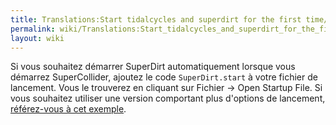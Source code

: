 ```yaml
---
title: Translations:Start tidalcycles and superdirt for the first time/26/fr
permalink: wiki/Translations:Start_tidalcycles_and_superdirt_for_the_first_time/26/fr/
layout: wiki
---
```


Si vous souhaitez démarrer SuperDirt automatiquement lorsque vous
démarrez SuperCollider, ajoutez le code `SuperDirt.start` à votre
fichier de lancement. Vous le trouverez en cliquant sur Fichier -\> Open
Startup File. Si vous souhaitez utiliser une version comportant plus
d'options de lancement, [référez-vous à cet
exemple](https://github.com/musikinformatik/SuperDirt/blob/master/superdirt_startup.scd).
